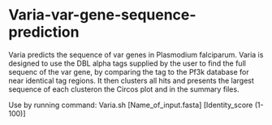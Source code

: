 # Varia-var-gene-sequence-prediction
Varia predicts the sequence of var genes in Plasmodium falciparum. Varia is designed to use the DBL alpha tags supplied by the user to find the full sequenc of the var gene, by comparing the tag to the Pf3k database for near identical tag regions. It then clusters all hits and presents the largest sequence of each clusteron the Circos plot and in the summary files.

Use by running command:
Varia.sh [Name_of_input.fasta] [Identity_score (1-100)]